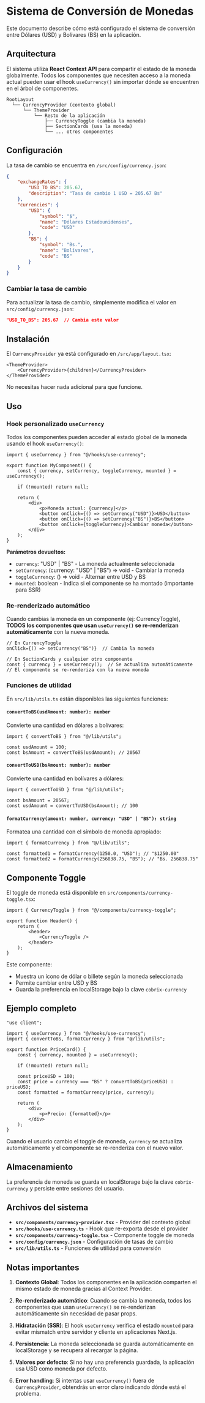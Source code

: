 # Sistema de Conversión de Monedas

Este documento describe cómo está configurado el sistema de conversión entre Dólares (USD) y Bolívares (BS) en la aplicación.

## Arquitectura

El sistema utiliza **React Context API** para compartir el estado de la moneda globalmente. Todos los componentes que necesiten acceso a la moneda actual pueden usar el hook `useCurrency()` sin importar dónde se encuentren en el árbol de componentes.

```
RootLayout
  └── CurrencyProvider (contexto global)
      └── ThemeProvider
          └── Resto de la aplicación
              ├── CurrencyToggle (cambia la moneda)
              ├── SectionCards (usa la moneda)
              └── ... otros componentes
```

## Configuración

La tasa de cambio se encuentra en `/src/config/currency.json`:

```json
{
    "exchangeRates": {
        "USD_TO_BS": 205.67,
        "description": "Tasa de cambio 1 USD = 205.67 Bs"
    },
    "currencies": {
        "USD": {
            "symbol": "$",
            "name": "Dólares Estadounidenses",
            "code": "USD"
        },
        "BS": {
            "symbol": "Bs.",
            "name": "Bolívares",
            "code": "BS"
        }
    }
}
```

### Cambiar la tasa de cambio

Para actualizar la tasa de cambio, simplemente modifica el valor en `src/config/currency.json`:

```json
"USD_TO_BS": 205.67  // Cambia este valor
```

## Instalación

El `CurrencyProvider` ya está configurado en `/src/app/layout.tsx`:

```tsx
<ThemeProvider>
    <CurrencyProvider>{children}</CurrencyProvider>
</ThemeProvider>
```

No necesitas hacer nada adicional para que funcione.

## Uso

### Hook personalizado `useCurrency`

Todos los componentes pueden acceder al estado global de la moneda usando el hook `useCurrency()`:

```tsx
import { useCurrency } from "@/hooks/use-currency";

export function MyComponent() {
    const { currency, setCurrency, toggleCurrency, mounted } = useCurrency();

    if (!mounted) return null;

    return (
        <div>
            <p>Moneda actual: {currency}</p>
            <button onClick={() => setCurrency("USD")}>USD</button>
            <button onClick={() => setCurrency("BS")}>BS</button>
            <button onClick={toggleCurrency}>Cambiar moneda</button>
        </div>
    );
}
```

**Parámetros devueltos:**

-   `currency`: "USD" | "BS" - La moneda actualmente seleccionada
-   `setCurrency`: (currency: "USD" | "BS") => void - Cambiar la moneda
-   `toggleCurrency`: () => void - Alternar entre USD y BS
-   `mounted`: boolean - Indica si el componente se ha montado (importante para SSR)

### Re-renderizado automático

Cuando cambias la moneda en un componente (ej: CurrencyToggle), **TODOS los componentes que usan `useCurrency()` se re-renderizan automáticamente** con la nueva moneda.

```tsx
// En CurrencyToggle
onClick={() => setCurrency("BS")}  // Cambia la moneda

// En SectionCards y cualquier otro componente
const { currency } = useCurrency();  // Se actualiza automáticamente
// El componente se re-renderiza con la nueva moneda
```

### Funciones de utilidad

En `src/lib/utils.ts` están disponibles las siguientes funciones:

#### `convertToBS(usdAmount: number): number`

Convierte una cantidad en dólares a bolívares:

```tsx
import { convertToBS } from "@/lib/utils";

const usdAmount = 100;
const bsAmount = convertToBS(usdAmount); // 20567
```

#### `convertToUSD(bsAmount: number): number`

Convierte una cantidad en bolívares a dólares:

```tsx
import { convertToUSD } from "@/lib/utils";

const bsAmount = 20567;
const usdAmount = convertToUSD(bsAmount); // 100
```

#### `formatCurrency(amount: number, currency: "USD" | "BS"): string`

Formatea una cantidad con el símbolo de moneda apropiado:

```tsx
import { formatCurrency } from "@/lib/utils";

const formatted1 = formatCurrency(1250.0, "USD"); // "$1250.00"
const formatted2 = formatCurrency(256838.75, "BS"); // "Bs. 256838.75"
```

## Componente Toggle

El toggle de moneda está disponible en `src/components/currency-toggle.tsx`:

```tsx
import { CurrencyToggle } from "@/components/currency-toggle";

export function Header() {
    return (
        <header>
            <CurrencyToggle />
        </header>
    );
}
```

Este componente:

-   Muestra un ícono de dólar o billete según la moneda seleccionada
-   Permite cambiar entre USD y BS
-   Guarda la preferencia en localStorage bajo la clave `cobrix-currency`

## Ejemplo completo

```tsx
"use client";

import { useCurrency } from "@/hooks/use-currency";
import { convertToBS, formatCurrency } from "@/lib/utils";

export function PriceCard() {
    const { currency, mounted } = useCurrency();

    if (!mounted) return null;

    const priceUSD = 100;
    const price = currency === "BS" ? convertToBS(priceUSD) : priceUSD;
    const formatted = formatCurrency(price, currency);

    return (
        <div>
            <p>Precio: {formatted}</p>
        </div>
    );
}
```

Cuando el usuario cambio el toggle de moneda, `currency` se actualiza automáticamente y el componente se re-renderiza con el nuevo valor.

## Almacenamiento

La preferencia de moneda se guarda en localStorage bajo la clave `cobrix-currency` y persiste entre sesiones del usuario.

## Archivos del sistema

-   **`src/components/currency-provider.tsx`** - Provider del contexto global
-   **`src/hooks/use-currency.ts`** - Hook que re-exporta desde el provider
-   **`src/components/currency-toggle.tsx`** - Componente toggle de moneda
-   **`src/config/currency.json`** - Configuración de tasas de cambio
-   **`src/lib/utils.ts`** - Funciones de utilidad para conversión

## Notas importantes

1. **Contexto Global**: Todos los componentes en la aplicación comparten el mismo estado de moneda gracias al Context Provider.

2. **Re-renderizado automático**: Cuando se cambia la moneda, todos los componentes que usan `useCurrency()` se re-renderizan automáticamente sin necesidad de pasar props.

3. **Hidratación (SSR)**: El hook `useCurrency` verifica el estado `mounted` para evitar mismatch entre servidor y cliente en aplicaciones Next.js.

4. **Persistencia**: La moneda seleccionada se guarda automáticamente en localStorage y se recupera al recargar la página.

5. **Valores por defecto**: Si no hay una preferencia guardada, la aplicación usa USD como moneda por defecto.

6. **Error handling**: Si intentas usar `useCurrency()` fuera de `CurrencyProvider`, obtendrás un error claro indicando dónde está el problema.
